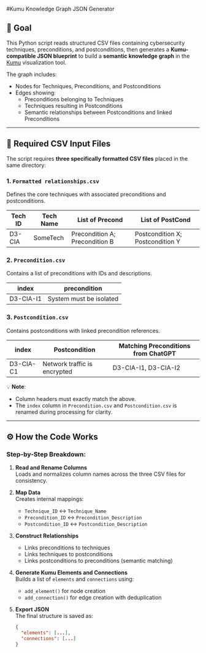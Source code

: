 #Kumu Knowledge Graph JSON Generator

## 🎯 Goal

This Python script reads structured CSV files containing cybersecurity techniques, preconditions, and postconditions, then generates a **Kumu-compatible JSON blueprint** to build a **semantic knowledge graph** in the [Kumu](https://kumu.io) visualization tool.

The graph includes:
- Nodes for Techniques, Preconditions, and Postconditions  
- Edges showing:
  - Preconditions belonging to Techniques
  - Techniques resulting in Postconditions
  - Semantic relationships between Postconditions and linked Preconditions

---

## 📂 Required CSV Input Files

The script requires **three specifically formatted CSV files** placed in the same directory:

### 1. `Formatted relationships.csv`
Defines the core techniques with associated preconditions and postconditions.

| Tech ID | Tech Name | List of Precond             | List of PostCond            |
|---------|-----------|-----------------------------|-----------------------------|
| D3-CIA  | SomeTech  | Precondition A; Precondition B | Postcondition X; Postcondition Y |

### 2. `Precondition.csv`
Contains a list of preconditions with IDs and descriptions.

| index        | precondition            |
|--------------|-------------------------|
| D3-CIA-I1    | System must be isolated |

### 3. `Postcondition.csv`
Contains postconditions with linked precondition references.

| index        | Postcondition                    | Matching Preconditions from ChatGPT |
|--------------|----------------------------------|--------------------------------------|
| D3-CIA-C1    | Network traffic is encrypted     | D3-CIA-I1, D3-CIA-I2                 |

💡 **Note**:  
- Column headers must exactly match the above.
- The `index` column in `Precondition.csv` and `Postcondition.csv` is renamed during processing for clarity.

---

## ⚙️ How the Code Works

### Step-by-Step Breakdown:

1. **Read and Rename Columns**  
   Loads and normalizes column names across the three CSV files for consistency.

2. **Map Data**  
   Creates internal mappings:
   - `Technique_ID` ↔ `Technique_Name`
   - `Precondition_ID` ↔ `Precondition_Description`
   - `Postcondition_ID` ↔ `Postcondition_Description`

3. **Construct Relationships**  
   - Links preconditions to techniques
   - Links techniques to postconditions
   - Links postconditions to preconditions (semantic matching)

4. **Generate Kumu Elements and Connections**  
   Builds a list of `elements` and `connections` using:
   - `add_element()` for node creation
   - `add_connection()` for edge creation with deduplication

5. **Export JSON**  
   The final structure is saved as:
   ```json
   {
     "elements": [...],
     "connections": [...]
   }
